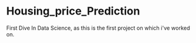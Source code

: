 # Housing_price_Prediction


First Dive In Data Science, as this is the first project on which i've worked on.
